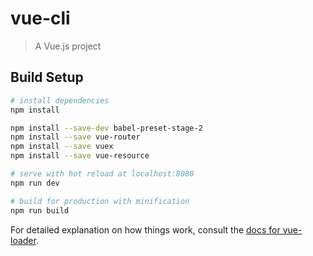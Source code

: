 # vue-cli

> A Vue.js project

## Build Setup

``` bash
# install dependencies
npm install

npm install --save-dev babel-preset-stage-2
npm install --save vue-router
npm install --save vuex
npm install --save vue-resource 

# serve with hot reload at localhost:8080
npm run dev

# build for production with minification
npm run build
```

For detailed explanation on how things work, consult the [docs for vue-loader](http://vuejs.github.io/vue-loader).
